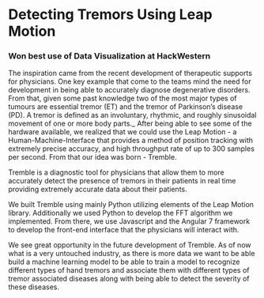 # Detecting Tremors Using Leap Motion

### Won best use of Data Visualization at HackWestern

The inspiration came from the recent development of therapeutic supports for physicians. One key example that come to the teams mind the need for development in being able to accurately diagnose degenerative disorders. From that, given some past knowledge two of the most major types of tumours are essential tremor (ET) and the tremor of Parkinson’s disease (PD). A tremor is defined as an involuntary, rhythmic, and roughly sinusoidal movement of one or more body parts._ After being able to see some of the hardware available, we realized that we could use the Leap Motion - a Human-Machine-Interface that provides a method of position tracking with extremely precise accuracy, and high throughput rate of up to 300 samples per second. From that our idea was born - Tremble.

Tremble is a diagnostic tool for physicians that allow them to more accurately detect the presence of tremors in their patients in real time providing extremely accurate data about their patients.

We built Tremble using mainly Python utilizing elements of the Leap Motion library. Additionally we used Python to develop the FFT algorithm we implemented. From there, we use Javascript and the Angular 7 framework to develop the front-end interface that the physicians will interact with.

We see great opportunity in the future development of Tremble. As of now what is a very untouched industry, as there is more data we want to be able build a machine learning model to be able to train a model to recognize different types of hand tremors and associate them with different types of tremor associated diseases along with being able to detect the severity of these diseases.
